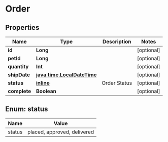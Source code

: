 
# Order

## Properties
Name | Type | Description | Notes
------------ | ------------- | ------------- | -------------
**id** | **Long** |  |  [optional]
**petId** | **Long** |  |  [optional]
**quantity** | **Int** |  |  [optional]
**shipDate** | [**java.time.LocalDateTime**](java.time.LocalDateTime.md) |  |  [optional]
**status** | [**inline**](#StatusEnum) | Order Status |  [optional]
**complete** | **Boolean** |  |  [optional]


<a name="StatusEnum"></a>
## Enum: status
Name | Value
---- | -----
status | placed, approved, delivered



